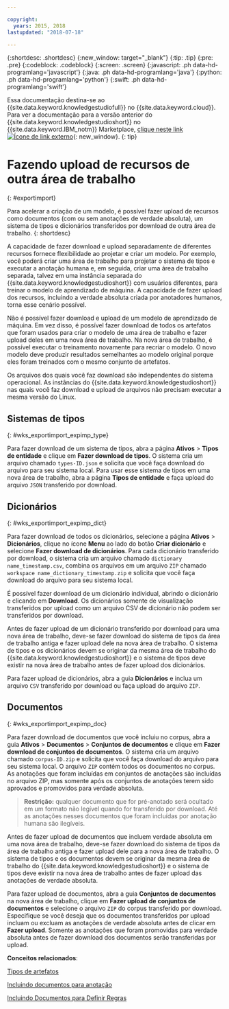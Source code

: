 ```yaml
---

copyright:
  years: 2015, 2018
lastupdated: "2018-07-18"

---
```


{:shortdesc: .shortdesc}
{:new_window: target="_blank"}
{:tip: .tip}
{:pre: .pre}
{:codeblock: .codeblock}
{:screen: .screen}
{:javascript: .ph data-hd-programlang='javascript'}
{:java: .ph data-hd-programlang='java'}
{:python: .ph data-hd-programlang='python'}
{:swift: .ph data-hd-programlang='swift'}

Essa documentação destina-se ao {{site.data.keyword.knowledgestudiofull}} no {{site.data.keyword.cloud}}. Para ver a documentação para a versão anterior do {{site.data.keyword.knowledgestudioshort}} no {{site.data.keyword.IBM_notm}} Marketplace, [clique neste link ![Ícone de link externo](../../icons/launch-glyph.svg "Ícone de link externo")](https://{DomainName}/docs/services/knowledge-studio/exportimport.html){: new_window}.
{: tip}

# Fazendo upload de recursos de outra área de trabalho
{: #exportimport}

Para acelerar a criação de um modelo, é possível fazer upload de recursos como documentos (com ou sem anotações de verdade absoluta), um sistema de tipos e dicionários transferidos por download de outra área de trabalho.
{: shortdesc}

A capacidade de fazer download e upload separadamente de diferentes recursos fornece flexibilidade ao projetar e criar um modelo. Por exemplo, você poderá criar uma área de trabalho para projetar o sistema de tipos e executar a anotação humana e, em seguida, criar uma área de trabalho separada, talvez em uma instância separada do {{site.data.keyword.knowledgestudioshort}} com usuários diferentes, para treinar o modelo de aprendizado de máquina. A capacidade de fazer upload dos recursos, incluindo a verdade absoluta criada por anotadores humanos, torna esse cenário possível.

Não é possível fazer download e upload de um modelo de aprendizado de máquina. Em vez disso, é possível fazer download de todos os artefatos que foram usados para criar o modelo de uma área de trabalho e fazer upload deles em uma nova área de trabalho. Na nova área de trabalho, é possível executar o treinamento novamente para recriar o modelo. O novo modelo deve produzir resultados semelhantes ao modelo original porque eles foram treinados com o mesmo conjunto de artefatos.

Os arquivos dos quais você faz download são independentes do sistema operacional. As instâncias do {{site.data.keyword.knowledgestudioshort}} nas quais você faz download e upload de arquivos não precisam executar a mesma versão do Linux.

## Sistemas de tipos
{: #wks_exportimport_expimp_type}

Para fazer download de um sistema de tipos, abra a página **Ativos** > **Tipos de entidade** e clique em **Fazer download de tipos**. O sistema cria um arquivo chamado `types-ID.json` e solicita que você faça download do arquivo para seu sistema local. Para usar esse sistema de tipos em uma nova área de trabalho, abra a página **Tipos de entidade** e faça upload do arquivo `JSON` transferido por download.

## Dicionários
{: #wks_exportimport_expimp_dict}

Para fazer download de todos os dicionários, selecione a página **Ativos** > **Dicionários**, clique no ícone **Menu** ao lado do botão **Criar dicionário** e selecione **Fazer download de dicionários**. Para cada dicionário transferido por download, o sistema cria um arquivo chamado `dictionary name_timestamp.csv`, combina os arquivos em um arquivo `ZIP` chamado `workspace name_dictionary_timestamp.zip` e solicita que você faça download do arquivo para seu sistema local.

É possível fazer download de um dicionário individual, abrindo o dicionário e clicando em **Download**. Os dicionários somente de visualização transferidos por upload como um arquivo CSV de dicionário não podem ser transferidos por download.

Antes de fazer upload de um dicionário transferido por download para uma nova área de trabalho, deve-se fazer download do sistema de tipos da área de trabalho antiga e fazer upload dele na nova área de trabalho. O sistema de tipos e os dicionários devem se originar da mesma área de trabalho do {{site.data.keyword.knowledgestudioshort}} e o sistema de tipos deve existir na nova área de trabalho antes de fazer upload dos dicionários.

Para fazer upload de dicionários, abra a guia **Dicionários** e inclua um arquivo `CSV` transferido por download ou faça upload do arquivo `ZIP`.

## Documentos
{: #wks_exportimport_expimp_doc}

Para fazer download de documentos que você incluiu no corpus, abra a guia **Ativos** > **Documentos** > **Conjuntos de documentos** e clique em **Fazer download de conjuntos de documentos**. O sistema cria um arquivo chamado `corpus-ID.zip` e solicita que você faça download do arquivo para seu sistema local. O arquivo `ZIP` contém todos os documentos no corpus. As anotações que foram incluídas em conjuntos de anotações são incluídas no arquivo ZIP, mas somente após os conjuntos de anotações terem sido aprovados e promovidos para verdade absoluta.

> **Restrição:** qualquer documento que for pré-anotado será ocultado em um formato não legível quando for transferido por download. Até as anotações nesses documentos que foram incluídas por anotação humana são ilegíveis.

Antes de fazer upload de documentos que incluem verdade absoluta em uma nova área de trabalho, deve-se fazer download do sistema de tipos da área de trabalho antiga e fazer upload dele para a nova área de trabalho. O sistema de tipos e os documentos devem se originar da mesma área de trabalho do {{site.data.keyword.knowledgestudioshort}} e o sistema de tipos deve existir na nova área de trabalho antes de fazer upload das anotações de verdade absoluta.

Para fazer upload de documentos, abra a guia **Conjuntos de documentos** na nova área de trabalho, clique em **Fazer upload de conjuntos de documentos** e selecione o arquivo `ZIP` do corpus transferido por download. Especifique se você deseja que os documentos transferidos por upload incluam ou excluam as anotações de verdade absoluta antes de clicar em **Fazer upload**. Somente as anotações que foram promovidas para verdade absoluta antes de fazer download dos documentos serão transferidas por upload.

**Conceitos relacionados**:

[Tipos de artefatos](/docs/services/watson-knowledge-studio/artifacts.html)

[Incluindo documentos para anotação](/docs/services/watson-knowledge-studio/documents-for-annotation.html)

[ Incluindo Documentos para Definir Regras ](/docs/services/watson-knowledge-studio/rule-annotator-add-doc.html)
